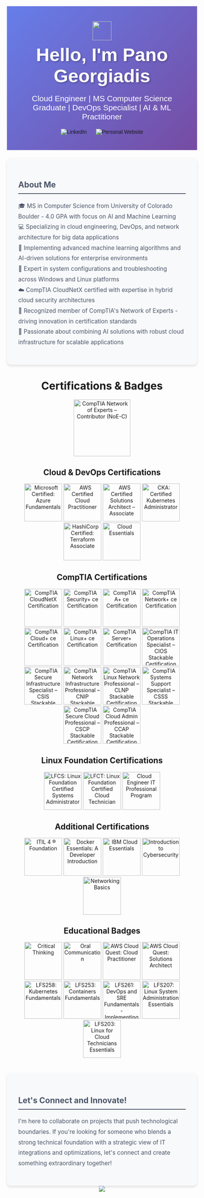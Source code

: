 <div align="center" style="background: linear-gradient(135deg, #667eea 0%, #764ba2 100%); color: white; padding: 40px; font-family: 'Arial', sans-serif;">
  <img src="https://raw.githubusercontent.com/MartinHeinz/MartinHeinz/master/wave.gif" width="50px" style="vertical-align: middle;">
  <h1 style="font-size: 3.5em; margin: 10px 0; text-shadow: 2px 2px 4px rgba(0,0,0,0.3);">Hello, I'm Pano Georgiadis</h1>
  
  <p style="font-size: 1.5em; margin: 20px 0;">Cloud Engineer | MS Computer Science Graduate | DevOps Specialist | AI & ML Practitioner</p>
  
  <a href="https://www.linkedin.com/in/p-georgiadis/" target="_blank" style="text-decoration: none; margin: 0 10px;">
    <img src="https://img.shields.io/badge/-LinkedIn-0077B5?style=for-the-badge&logo=linkedin&logoColor=white" alt="LinkedIn">
  </a>
  <a href="https://pgcloud.dev" target="_blank" style="text-decoration: none; margin: 0 10px;">
    <img src="https://img.shields.io/badge/-Personal%20Website-4CAF50?style=for-the-badge&logo=web&logoColor=white" alt="Personal Website">
  </a>
</div>

<div style="background-color: #f8f9fa; padding: 30px; border-radius: 10px; margin-top: 20px; box-shadow: 0 4px 6px rgba(0,0,0,0.1);">
  <h2 style="color: #4a5568; border-bottom: 2px solid #4a5568; padding-bottom: 10px;">About Me</h2>
  <p style="color: #4a5568; line-height: 1.8; font-size: 1.1em;">
    🎓 MS in Computer Science from University of Colorado Boulder - 4.0 GPA with focus on AI and Machine Learning<br>
    💻 Specializing in cloud engineering, DevOps, and network architecture for big data applications<br>
    🧠 Implementing advanced machine learning algorithms and AI-driven solutions for enterprise environments<br>
    🔧 Expert in system configurations and troubleshooting across Windows and Linux platforms<br>
    ☁️ CompTIA CloudNetX certified with expertise in hybrid cloud security architectures<br>
    🌟 Recognized member of CompTIA's Network of Experts - driving innovation in certification standards<br>
    🚀 Passionate about combining AI solutions with robust cloud infrastructure for scalable applications<br>
  </p>
</div>



<!--START_SECTION:badges-->
<h1 align="center">Certifications & Badges</h1>
<p align="center">
  <a href="https://www.credly.com/badges/4d6f5fd5-0f74-4008-8be4-f3527b20bef7" target="_blank"><img src="https://images.credly.com/size/150x150/images/a3c9e508-8858-4be2-9ffa-99921187cbe5/image.png" alt="CompTIA Network of Experts – Contributor (NoE-C)" width="150" height="150"></a>
</p>
<h2 align="center">Cloud & DevOps Certifications</h2>

<p align="center">
  <a href="http://www.credly.com/badges/d330b1a1-77f7-4af9-a56e-40af2c879f0b" target="_blank"><img src="https://images.credly.com/size/110x110/images/be8fcaeb-c769-4858-b567-ffaaa73ce8cf/image.png" alt="Microsoft Certified: Azure Fundamentals" width="100" height="100"></a>
  <a href="http://www.credly.com/badges/8c7eed6e-c9af-4e24-a9b3-b3f41396d03b" target="_blank"><img src="https://images.credly.com/size/110x110/images/00634f82-b07f-4bbd-a6bb-53de397fc3a6/image.png" alt="AWS Certified Cloud Practitioner" width="100" height="100"></a>
  <a href="http://www.credly.com/badges/8d22badf-d4c4-41e8-b7f6-1a6797ef2c7e" target="_blank"><img src="https://images.credly.com/size/110x110/images/0e284c3f-5164-4b21-8660-0d84737941bc/image.png" alt="AWS Certified Solutions Architect – Associate" width="100" height="100"></a>
  <a href="http://www.credly.com/badges/01312f65-ea8d-4d5a-bbd0-37513e5d6d2e" target="_blank"><img src="https://images.credly.com/size/110x110/images/8b8ed108-e77d-4396-ac59-2504583b9d54/cka_from_cncfsite__281_29.png" alt="CKA: Certified Kubernetes Administrator" width="100" height="100"></a>
  <a href="https://www.credly.com/badges/d59182d3-f49e-4d8d-837e-e85e4507cc90" target="_blank"><img src="https://images.credly.com/size/110x110/images/ed4be915-68f8-428a-b332-40ded9084ee5/blob" alt="HashiCorp Certified: Terraform Associate" width="100" height="100"></a>
  <a href="https://www.credly.com/badges/f1908c2e-a67e-4627-837b-e966c0655710" target="_blank"><img src="https://images.credly.com/size/110x110/images/5ee26427-f944-4182-b802-459462184c9a/image.png" alt="Cloud Essentials" width="100" height="100"></a>
</p>

<h2 align="center">CompTIA Certifications</h2>

<p align="center">
    <a href="http://www.credly.com/badges/4241a986-748f-4f60-ba3b-4706209ed841" target="_blank"><img src="https://images.credly.com/size/110x110/images/16b097aa-10b3-4c90-9f96-f7b43ffa6cb4/blob" alt="CompTIA CloudNetX Certification" width="100" height="100"></a>
  <a href="http://www.credly.com/badges/cc5ce734-5444-419c-9ebc-89cb56d352cd" target="_blank"><img src="https://images.credly.com/size/110x110/images/80d8a06a-c384-42bf-ad36-db81bce5adce/blob" alt="CompTIA Security+ ce Certification" width="100" height="100"></a>
  <a href="http://www.credly.com/badges/9df5f69e-3a20-4313-b1c2-7f0782501f01" target="_blank"><img src="https://images.credly.com/size/110x110/images/f6d62c5d-1e1d-4de6-92ee-8dc8c80b1c7b/blob" alt="CompTIA A+ ce Certification" width="100" height="100"></a>
  <a href="http://www.credly.com/badges/3e26e203-56ab-4f06-9de9-d7c382a98936" target="_blank"><img src="https://images.credly.com/size/110x110/images/c70ba73e-3c8a-46fa-9d60-4a9af94ad662/blob" alt="CompTIA Network+ ce Certification" width="100" height="100"></a>
  <a href="http://www.credly.com/badges/3834146c-4220-4631-817e-50ef45bfcfec" target="_blank"><img src="https://images.credly.com/size/110x110/images/b2e3c623-cc4a-4f0c-8a3b-aa6231e138fe/blob" alt="CompTIA Cloud+ ce Certification" width="100" height="100"></a>
  <a href="http://www.credly.com/badges/c762b6ef-03f8-406d-81ac-8cd917b8da18" target="_blank"><img src="https://images.credly.com/size/110x110/images/c8ba8fa6-ab8b-4df7-879f-4ae7b98b2765/blob" alt="CompTIA Linux+ ce Certification" width="100" height="100"></a>
  <a href="http://www.credly.com/badges/58aea155-f60a-4bb4-bb2b-92294cb891bb" target="_blank"><img src="https://images.credly.com/size/110x110/images/8293972f-573a-4d0b-be14-0bcb65e80b16/blob" alt="CompTIA Server+ Certification" width="100" height="100"></a>  
  <a href="http://www.credly.com/badges/a1210664-2101-4c24-98b4-515952b0e10d" target="_blank"><img src="https://images.credly.com/size/110x110/images/7f7657b9-4d1b-4b8d-b5ee-5fdf6d7ccd71/04294_CompTIA_Cert_Badges_Specialist_-_CIOS.png" alt="CompTIA IT Operations Specialist – CIOS Stackable Certification" width="100" height="100"></a>
   <a href="http://www.credly.com/badges/c25beec2-db25-49d4-8f57-eaf079db6d7a" target="_blank"><img src="https://images.credly.com/size/110x110/images/8090280a-311f-425f-a1cd-a32770b5a444/CompTIA_CSIS.png" alt="CompTIA Secure Infrastructure Specialist – CSIS Stackable Certification" width="100" height="100"></a>
   <a href="http://www.credly.com/badges/bf686352-e1f2-4b93-ba05-610de106b88f" target="_blank"><img src="https://images.credly.com/size/110x110/images/f308a5b0-18e3-4e93-ae15-9f27dd0a94cc/CompTIA_CNIP.png" alt="CompTIA Network Infrastructure Professional – CNIP Stackable Certification" width="100" height="100"></a>
   <a href="http://www.credly.com/badges/86e768da-0947-4255-bdcc-4579f6c087a8" target="_blank"><img src="https://images.credly.com/size/110x110/images/d68e17f2-b591-4f2e-ae64-414ba82665f4/CompTIA_CLNP.png" alt="CompTIA Linux Network Professional – CLNP Stackable Certification" width="100" height="100"></a>
   <a href="http://www.credly.com/badges/5076de9f-ed18-4f28-b195-bf2d4c878e2d" target="_blank"><img src="https://images.credly.com/size/110x110/images/802502c7-7b2c-4a96-82b0-e6aa5796e878/CompTIA_CSSS.png" alt="CompTIA Systems Support Specialist – CSSS Stackable Certification" width="100" height="100"></a>
   <a href="http://www.credly.com/badges/6e31c04d-5049-413a-8eb1-11147c8b4ae7" target="_blank"><img src="https://images.credly.com/size/110x110/images/9f54bf46-dc18-408c-a74e-2637facd1856/CompTIA_CSCP.png" alt="CompTIA Secure Cloud Professional – CSCP Stackable Certification" width="100" height="100"></a>
   <a href="http://www.credly.com/badges/53e28659-ecae-4974-b838-d4adc252ef25" target="_blank"><img src="https://images.credly.com/size/110x110/images/18218ce6-e7d4-4479-9500-b7499645b763/CompTIA_CCAP.png" alt="CompTIA Cloud Admin Professional – CCAP Stackable Certification" width="100" height="100"></a>

</p>

<h2 align="center">Linux Foundation Certifications</h2>

<p align="center">
  <a href="http://www.credly.com/badges/2099eaf8-2ff2-4087-97f9-189912dc4c83" target="_blank"><img src="https://images.credly.com/size/110x110/images/1e6611ca-8afe-4ecc-ad4d-305fba52ee7e/1_LFCS-600x600.png" alt="LFCS: Linux Foundation Certified Systems Administrator" width="100" height="100"></a>
  <a href="https://www.credly.com/badges/dda5fb2d-48b3-47c1-8edf-68f73cc3d34b" target="_blank"><img src="https://images.credly.com/size/110x110/images/1648c7a8-3d44-4b7f-84d5-986746d9f7d0/image.png" alt="LFCT: Linux Foundation Certified Cloud Technician" width="100" height="100"></a>
  <a href="http://www.credly.com/badges/b67a98a9-0aba-4a27-8123-2666c62712ac" target="_blank"><img src="https://images.credly.com/size/110x110/images/2f33ded4-8e5e-442f-997d-2e804740ceab/image.png" alt="Cloud Engineer IT Professional Program" width="100" height="100"></a>
</p>

<h2 align="center">Additional Certifications</h2>

<p align="center">
  <a href="http://www.credly.com/badges/30aa0ce5-379b-4116-aef0-b97c1cb3f8b4" target="_blank"><img src="https://images.credly.com/size/110x110/images/8b943c4b-c186-4e9f-84aa-004322b76eed/image.png" alt="ITIL 4 ® Foundation" width="100" height="100"></a>
  <a href="http://www.credly.com/badges/888e8250-4ff7-4b34-bfdd-d4b87fa6a0d6" target="_blank"><img src="https://images.credly.com/size/110x110/images/b0c5445a-72a2-46ce-a599-96147e210efb/blob" alt="Docker Essentials: A Developer Introduction" width="100" height="100"></a>
  <a href="http://www.credly.com/badges/dc074bfb-5043-47f1-b0a6-9bf3e45e9373" target="_blank"><img src="https://images.credly.com/size/110x110/images/7d768acf-ce3c-4a05-9778-a5013b1211c9/blob" alt="IBM Cloud Essentials" width="100" height="100"></a>
  <a href="https://www.credly.com/badges/542021b7-8c53-4de9-b705-e21c28d232dc" target="_blank"><img src="https://images.credly.com/size/110x110/images/af8c6b4e-fc31-47c4-8dcb-eb7a2065dc5b/I2CS__1_.png" alt="Introduction to Cybersecurity" width="100" height="100"></a>
    <a href="https://www.credly.com/badges/7b88ac1b-c09c-432a-89f0-7e2c719e0fc6" target="_blank"><img src="https://images.credly.com/size/340x340/images/5bdd6a39-3e03-4444-9510-ecff80c9ce79/image.png" alt="Networking Basics" width="100" height="100"></a>
</p>

<h2 align="center">Educational Badges</h2>

<p align="center">
    <a href="https://www.credly.com/badges/02f7f655-e723-4c38-895a-9ca6fb1ac389" target="_blank"><img src="https://images.credly.com/size/110x110/images/046e11f4-07c3-4479-b2a2-a13e04647cdb/image.png" alt="Critical Thinking" width="100" height="100"></a>
    <a href="https://www.credly.com/badges/322635d0-42b6-43bf-8262-1fdd5bbecd2f" target="_blank"><img src="https://images.credly.com/size/110x110/images/8c692c43-3fe8-4b98-a343-676ae91276bd/image.png" alt="Oral Communication" width="100" height="100"></a>
    <a href="http://www.credly.com/badges/2a7592d1-fa37-40f7-8092-bad3eb7bee62" target="_blank"><img src="https://images.credly.com/size/110x110/images/2784d0d8-327c-406f-971e-9f0e15097003/image.png" alt="AWS Cloud Quest: Cloud Practitioner" width="100" height="100"></a>
    <a href="http://www.credly.com/badges/99197eca-19f0-419c-8af2-756f7407800e" target="_blank"><img src="https://images.credly.com/size/110x110/images/9e9e7ef7-384f-4636-8743-1b89a68fb46b/image.png" alt="AWS Cloud Quest: Solutions Architect" width="100" height="100"></a>
    <a href="http://www.credly.com/badges/6de9327b-f3c6-4454-b0b2-52c1c6d45a2e" target="_blank"><img src="https://images.credly.com/size/110x110/images/123746a7-fbbe-4fdd-9c0c-f0254e53292a/blob" alt="LFS258: Kubernetes Fundamentals" width="100" height="100"></a>
    <a href="http://www.credly.com/badges/e208e512-25f5-4ad3-ab06-e3dd3d3800b7" target="_blank"><img src="https://images.credly.com/size/110x110/images/cb10be8e-09e5-4f0b-bc8b-baa69e804588/blob" alt="LFS253: Containers Fundamentals" width="100" height="100"></a>
    <a href="http://www.credly.com/badges/216fec68-c5f1-450d-ae7b-906d9288b21d" target="_blank"><img src="https://images.credly.com/size/340x340/images/77796674-2a4e-4a35-823e-9e55e7ee159e/blob" alt="LFS261: DevOps and SRE Fundamentals - Implementing Continuous Delivery" width="100" height="100"></a>
    <a href="http://www.credly.com/badges/3ab51c73-191f-484b-bbde-1ade83ca3940" target="_blank"><img src="https://images.credly.com/size/340x340/images/b9a64860-cb15-42fe-9c9b-99114021473a/blob" alt="LFS207: Linux System Administration Essentials" width="100" height="100"></a>
    <a href="http://www.credly.com/badges/7e8e7c80-4d67-4631-9bb5-27c648d1776e" target="_blank"><img src="https://images.credly.com/images/8a050055-1c59-40ef-b810-a3139ede6b63/blob" alt="LFS203: Linux for Cloud Technicians Essentials" width="100" height="100"></a>
</p>

<!--END_SECTION:badges-->

 <div style="background-color: #f8f9fa; padding: 30px; border-radius: 10px; margin-top: 40px; box-shadow: 0 4px 6px rgba(0,0,0,0.1);">
  <h2 style="color: #4a5568; border-bottom: 2px solid #4a5568; padding-bottom: 10px;">Let's Connect and Innovate!</h2>
  <p style="color: #4a5568; line-height: 1.8; font-size: 1.1em;">
    I'm here to collaborate on projects that push technological boundaries. If you're looking for someone who blends a strong technical foundation with a strategic view of IT integrations and optimizations, let's connect and create something extraordinary together!
  </p>
</div>
<div align="center">
  <img src="https://readme-typing-svg.herokuapp.com?color=00FF00&lines=Wake+up,...;The+Matrix+has+you...;Follow+the+white+rabbit.;Knock,+knock,+visitor." />
</div>
